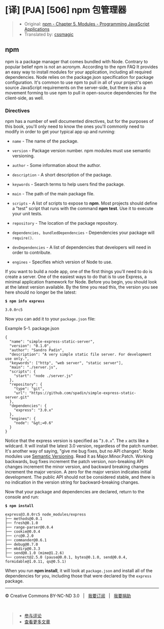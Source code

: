 # [译] [PJA] [506] npm 包管理器

> * Original: [npm - Chapter 5. Modules - Programming JavaScript Applications](http://chimera.labs.oreilly.com/books/1234000000262/ch05.html#chejah2xh0000neixiy090gk5)
> * Translated by: [cssmagic](https://github.com/cssmagic)

## npm

npm is a package manager that comes bundled with Node. Contrary to popular belief npm is not an acronym. According to the npm FAQ It provides an easy way to install modules for your application, including all required dependencies. Node relies on the package.json specification for package configuration. It's common to use npm to pull in all of your project's open source JavaScript requirements on the server-side, but there is also a movement forming to use npm to pull in open-source dependencies for the client-side, as well.

### Directives

npm has a number of well documented directives, but for the purposes of this book, you'll only need to know the ones you'll commonly need to modify in order to get your typical app up and running:

  * `name` \- The name of the package.

  * `version` \- Package version number. npm modules must use semantic versioning.

  * `author` \- Some information about the author.

  * `description` \- A short description of the package.

  * `keywords` \- Search terms to help users find the package.

  * `main` \- The path of the main package file.

  * `scripts` \- A list of scripts to expose to **npm**. Most projects should define a "test" script that runs with the command **npm test**. Use it to execute your unit tests.

  * `repository` \- The location of the package repository.

  * `dependencies, bundledDependencies` \- Dependencies your package will `require()`.

  * `devDependencies` \- A list of dependencies that developers will need in order to contribute.

  * `engines` \- Specifies which version of Node to use.

If you want to build a node app, one of the first things you'll need to do is create a server. One of the easiest ways to do that is to use Express, a minimal application framework for Node. Before you begin, you should look at the latest version available. By the time you read this, the version you see here should no longer be the latest:

**`$ npm info express`**

`3.0.0rc5`

Now you can add it to your `package.json` file:

Example&nbsp;5-1.&nbsp;package.json

    {
      "name": "simple-express-static-server",
      "version": "0.1.0",
      "author": "Sandro Padin",
      "description": "A very simple static file server. For development use only.",
      "keywords": ["http", "web server", "static server"],
      "main": "./server.js",
      "scripts": {
        "start": "node ./server.js"
      },
      "repository": {
        "type": "git",
        "url": "https://github.com/spadin/simple-express-static-server.git"
      },
      "dependencies": {
        "express": "3.0.x"
      },
      "engines": {
        "node": "&gt;=0.6"
      }
    }

Notice that the express version is specified as "`3.0.x`". The `x` acts like a wildcard. It will install the latest 3.0 version, regardless of the patch number. It's another way of saying, "give me bug fixes, but no API changes". Node modules use [Semantic Versioning][13]. Read it as Major.Minor.Patch. Working backwards, bug fixes increment the patch version, non-breaking API changes increment the minor version, and backward breaking changes increment the major version. A zero for the major version indicates initial development. The public API should not be considered stable, and there is no indication in the version string for backward-breaking changes.

Now that your package and dependencies are declared, return to the console and run:

**`$ npm install`**

    express@3.0.0rc5 node_modules/express
    ├── methods@0.0.1
    ├── fresh@0.1.0
    ├── range-parser@0.0.4
    ├── cookie@0.0.4
    ├── crc@0.2.0
    ├── commander@0.6.1
    ├── debug@0.7.0
    ├── mkdirp@0.3.3
    ├── send@0.1.0 (mime@1.2.6)
    └── connect@2.5.0 (pause@0.0.1, bytes@0.1.0, send@0.0.4, formidable@1.0.11, qs@0.5.1)

When you run **npm install**, it will look at `package.json` and install all of the dependencies for you, including those that were declared by the `express` package.

[13]: http://semver.org/

***

&copy; Creative Commons BY-NC-ND 3.0 &nbsp; | &nbsp; [我要订阅](http://www.cssmagic.net/blog/subscribe) &nbsp; | &nbsp; [我要捐助](http://www.cssmagic.net/blog/donate)

&nbsp;
> * [参与评论](https://github.com/cssmagic/blog/issues/XXXXXXXXXX)
> * [查看更多文章](https://github.com/cssmagic/blog/issues?state=open)
